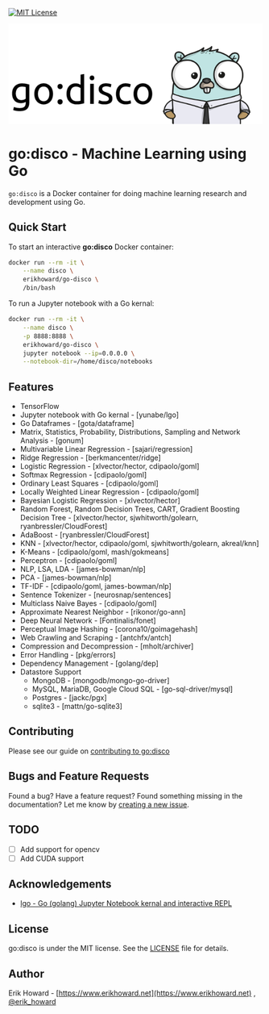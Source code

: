 [![MIT License](https://img.shields.io/github/license/mashape/apistatus.svg)](LICENSE.md)


![alt tag](godisco-logo.png)

# go:disco - Machine Learning using Go

`go:disco` is a Docker container for doing machine learning research and development using Go.

## Quick Start

To start an interactive **go:disco** Docker container:

```sh
docker run --rm -it \
    --name disco \
    erikhoward/go-disco \
    /bin/bash    
```

To run a Jupyter notebook with a Go kernal:
```sh
docker run --rm -it \
    --name disco \
    -p 8888:8888 \
    erikhoward/go-disco \
    jupyter notebook --ip=0.0.0.0 \
    --notebook-dir=/home/disco/notebooks
```
## Features
* TensorFlow
* Jupyter notebook with Go kernal - [yunabe/lgo]
* Go Dataframes - [gota/dataframe]
* Matrix, Statistics, Probability, Distributions, Sampling and Network Analysis - [gonum]
* Multivariable Linear Regression - [sajari/regression]
* Ridge Regression - [berkmancenter/ridge]
* Logistic Regression - [xlvector/hector, cdipaolo/goml]
* Softmax Regression - [cdipaolo/goml]
* Ordinary Least Squares - [cdipaolo/goml]
* Locally Weighted Linear Regression - [cdipaolo/goml]
* Bayesian Logistic Regression - [xlvector/hector]
* Random Forest, Random Decision Trees, CART, Gradient Boosting Decision Tree - [xlvector/hector, sjwhitworth/golearn, ryanbressler/CloudForest]
* AdaBoost - [ryanbressler/CloudForest]
* KNN - [xlvector/hector, cdipaolo/goml, sjwhitworth/golearn, akreal/knn]
* K-Means - [cdipaolo/goml, mash/gokmeans]
* Perceptron - [cdipaolo/goml]
* NLP, LSA, LDA - [james-bowman/nlp]
* PCA - [james-bowman/nlp]
* TF-IDF - [cdipaolo/goml, james-bowman/nlp]
* Sentence Tokenizer - [neurosnap/sentences]
* Multiclass Naive Bayes - [cdipaolo/goml]
* Approximate Nearest Neighbor - [rikonor/go-ann]
* Deep Neural Network - [Fontinalis/fonet]
* Perceptual Image Hashing - [corona10/goimagehash]
* Web Crawling and Scraping - [antchfx/antch]
* Compression and Decompression - [mholt/archiver]
* Error Handling - [pkg/errors]
* Dependency Management - [golang/dep]
* Datastore Support
  * MongoDB - [mongodb/mongo-go-driver]
  * MySQL, MariaDB, Google Cloud SQL - [go-sql-driver/mysql]
  * Postgres - [jackc/pgx]
  * sqlite3 - [mattn/go-sqlite3]


## Contributing

Please see our guide on [contributing to go:disco](CONTRIBUTING.md)

## Bugs and Feature Requests

Found a bug? Have a feature request? Found something missing in the documentation? Let me know by [creating a new issue](https://github.com/erikhoward/go-disco/issues/new).

## TODO

- [ ] Add support for opencv
- [ ] Add CUDA support

## Acknowledgements

* [lgo - Go (golang) Jupyter Notebook kernal and interactive REPL](https://github.com/yunabe/lgo)

## License

go:disco is under the MIT license. See the [LICENSE](LICENSE.md) file for details.

## Author
Erik Howard - [https://www.erikhoward.net](https://www.erikhoward.net)
, [@erik_howard](http://twitter.com/erik_howard)